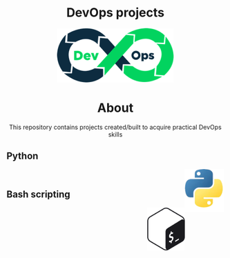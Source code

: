 <!-- PROJECT TITLE -->
  <h1 align="center">DevOps projects</h1>
 <div id="header" align="center">
  <img src="./assets/devops.png" width="270"/>
</div>
<h1 align="center">
 About
</h1>
<p align="center"> This repository contains projects created/built to acquire practical DevOps skills</p>

## Python

<img align="right" src="./assets/python.png" height="100" alt="python"> 

<br>

## Bash scripting

<img align="right" src="./assets/shell_scripting.png" height="100" alt="shell_scripting"> 


<br>
